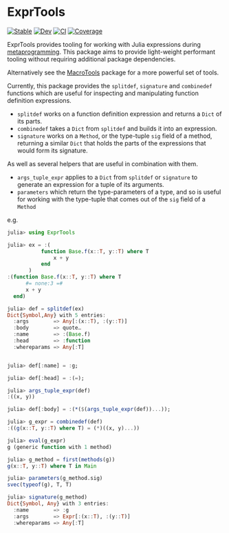 # ExprTools

[![Stable](https://img.shields.io/badge/docs-stable-blue.svg)](https://invenia.github.io/ExprTools.jl/stable)
[![Dev](https://img.shields.io/badge/docs-dev-blue.svg)](https://invenia.github.io/ExprTools.jl/dev)
[![CI](https://github.com/Invenia/ExprTools.jl/workflows/CI/badge.svg)](https://github.com/Invenia/ExprTools.jl/actions?query=workflow%3ACI)
[![Coverage](https://codecov.io/gh/invenia/ExprTools.jl/branch/master/graph/badge.svg)](https://codecov.io/gh/invenia/ExprTools.jl)

ExprTools provides tooling for working with Julia expressions during [metaprogramming](https://docs.julialang.org/en/v1/manual/metaprogramming/).
This package aims to provide light-weight performant tooling without requiring additional package dependencies.

Alternatively see the [MacroTools](https://github.com/MikeInnes/MacroTools.jl) package for a more powerful set of tools.

Currently, this package provides the `splitdef`, `signature` and `combinedef` functions which are useful for inspecting and manipulating function definition expressions.
 - `splitdef` works on a function definition expression and returns a `Dict` of its parts.
 - `combinedef` takes a `Dict` from `splitdef` and builds it into an expression.
 - `signature` works on a `Method`, or the type-tuple `sig` field of a method, returning a similar `Dict` that holds the parts of the expressions that would form its signature.

As well as several helpers that are useful in combination with them.
 - `args_tuple_expr` applies to a `Dict` from `splitdef` or `signature` to generate an expression for a tuple of its arguments.
 - `parameters` which return the type-parameters of a type, and so is useful for working with the type-tuple that comes out of the `sig` field of a `Method`

e.g.
```julia
julia> using ExprTools

julia> ex = :(
           function Base.f(x::T, y::T) where T
               x + y
           end
       )
:(function Base.f(x::T, y::T) where T
      #= none:3 =#
      x + y
  end)

julia> def = splitdef(ex)
Dict{Symbol,Any} with 5 entries:
  :args        => Any[:(x::T), :(y::T)]
  :body        => quote…
  :name        => :(Base.f)
  :head        => :function
  :whereparams => Any[:T]


julia> def[:name] = :g;

julia> def[:head] = :(=);

julia> args_tuple_expr(def)
:((x, y))

julia> def[:body] = :(*($(args_tuple_expr(def))...));

julia> g_expr = combinedef(def)
:((g(x::T, y::T) where T) = (*)((x, y)...))

julia> eval(g_expr)
g (generic function with 1 method)

julia> g_method = first(methods(g))
g(x::T, y::T) where T in Main

julia> parameters(g_method.sig)
svec(typeof(g), T, T)

julia> signature(g_method)
Dict{Symbol, Any} with 3 entries:
  :name        => :g
  :args        => Expr[:(x::T), :(y::T)]
  :whereparams => Any[:T]
```
